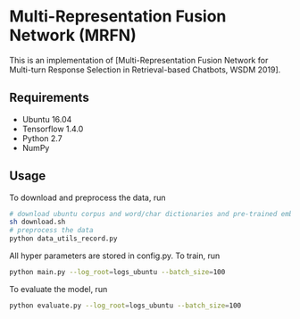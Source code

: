 # Multi-Representation Fusion Network (MRFN)

This is an implementation of [Multi-Representation Fusion Network for Multi-turn Response Selection in Retrieval-based Chatbots, WSDM 2019].


## Requirements
* Ubuntu 16.04
* Tensorflow 1.4.0
* Python 2.7
* NumPy

## Usage
To download and preprocess the data, run

```bash
# download ubuntu corpus and word/char dictionaries and pre-trained embeddings 
sh download.sh
# preprocess the data
python data_utils_record.py
```

All hyper parameters are stored in config.py. To train, run

```bash
python main.py --log_root=logs_ubuntu --batch_size=100
```

To evaluate the model, run
```bash
python evaluate.py --log_root=logs_ubuntu --batch_size=100
```

